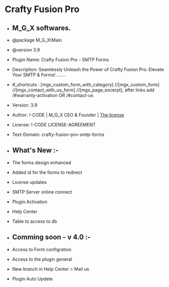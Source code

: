 # Crafty Fusion Pro
* <h2> M_G_X softwares. </h2>

* @package   M_G_X\Main
* @version   3.9
* Plugin Name: Crafty Fusion Pro - SMTP Forms
* Description: Seamlessly Unleash the Power of Crafty Fusion Pro: Elevate Your SMTP & Forms! .......   <br>
* #_shortcuts : [mgx_custom_form_with_category] //[mgx_custom_form]  //[mgx_contact_with_us_form] //[mgx_page_excerpt],  after links add /#warranty-activation   OR  /#contact-us
* Version: 3.9
* Author: !-CODE | M_G_X CEO & Founder | <a href="https://unknown-sudo-max.github.io/zone/!-CODE/LICENSE-AGREEMENT.html" onclick="window.open(this.href, '_blank'); return false;">The license</a>
* License: !-CODE LICENSE-AGREEMENT
* Text-Domain: crafty-fusion-pro-smtp-forms
* <h2> What's New :- </h2>

* The forms design enhanced
* Added id for the forms to redirect
* License updates
* SMTP Server online connect
* Plugin Activation
* Help Center
* Table to access to db
 
* <h2>Comming soon - v 4.0 :- </h2>

* Access to Form configration
* Access to the plugin general
* New branch in Help Center > Mail us
* Plugin Auto Update 
